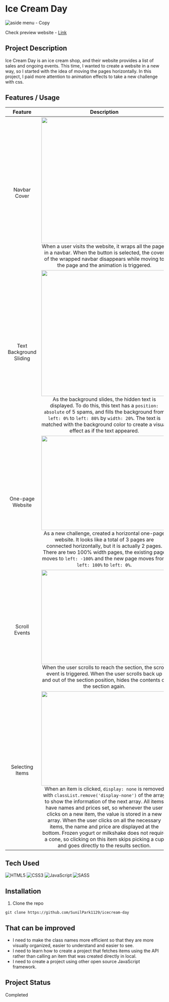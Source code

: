 # Ice Cream Day
![aside menu - Copy](https://user-images.githubusercontent.com/106734133/173826606-94378972-b275-4c35-aee1-dcd5d364634f.jpg)

Check preview website - [Link](https://sunilpark1129.github.io/icecream-day/)

## Project Description
Ice Cream Day is an ice cream shop, and their website provides a list of sales and ongoing events. This time, I wanted to create a website in a new way, so I started with the idea of moving the pages horizontally. In this project, I paid more attention to animation effects to take a new challenge with css.

## Features / Usage
|Feature|Description|
|:--:|:--:|
|Navbar Cover|<img src="https://user-images.githubusercontent.com/106734133/173740659-2f7f1054-5a82-45bf-9105-ba52485f7a37.gif" width="400" height="400"><br>When a user visits the website, it wraps all the pages in a navbar. When the button is selected, the cover of the wrapped navbar disappears while moving to the page and the animation is triggered.|
|Text Background Sliding|<img src="https://user-images.githubusercontent.com/106734133/173740872-178e8478-a30f-40fb-b887-c174149ce0f1.gif" width="400" height="400"><br>As the background slides, the hidden text is displayed. To do this, this text has a ```position: absolute``` of 5 spams, and fills the background from ```left: 0%``` to ```left: 80%``` by ```width: 20%```. The text is matched with the background color to create a visual effect as if the text appeared.|
|One-page Website|<img src="https://user-images.githubusercontent.com/106734133/173741327-9b336183-e69a-4086-b26b-6d967e8fc244.gif" width="400" height="300"><br>As a new challenge, created a horizontal one-page website. It looks like a total of 3 pages are connected horizontally, but it is actually 2 pages. There are two 100% width pages, the existing page moves to ```left: -100%``` and the new page moves from ```left: 100%``` to ```left: 0%```.|
|Scroll Events|<img src="https://user-images.githubusercontent.com/106734133/173741723-90b1c4ac-0b0e-4a6e-9f6b-ce0bded8430e.gif" width="400" height="300"><br>When the user scrolls to reach the section, the scroll event is triggered. When the user scrolls back up and out of the section position, hides the contents of the section again.|
|Selecting Items|<img src="https://user-images.githubusercontent.com/106734133/173741959-61439c08-e843-483b-8a07-f7ad421a0b9c.gif" width="400" height="300"><br>When an item is clicked, ```display: none``` is removed with ```classList.remove('display-none')``` of the array to show the information of the next array. All items have names and prices set, so whenever the user clicks on a new item, the value is stored in a new array. When the user clicks on all the necessary items, the name and price are displayed at the bottom. Frozen yogurt or milkshake does not require a cone, so clicking on this item skips picking a cup and goes directly to the results section.|

## Tech Used
![HTML5](https://img.shields.io/badge/html5-%23E34F26.svg?style=for-the-badge&logo=html5&logoColor=white) ![CSS3](https://img.shields.io/badge/css3-%231572B6.svg?style=for-the-badge&logo=css3&logoColor=white) ![JavaScript](https://img.shields.io/badge/javascript-%23323330.svg?style=for-the-badge&logo=javascript&logoColor=%23F7DF1E) ![SASS](https://img.shields.io/badge/SASS-hotpink.svg?style=for-the-badge&logo=SASS&logoColor=white)

## Installation
1. Clone the repo
```
git clone https://github.com/SunilPark1129/icecream-day
```

## That can be improved
- I need to make the class names more efficient so that they are more visually organized, easier to understand and easier to see.
- I need to learn how to create a project that fetches items using the API rather than calling an item that was created directly in local.
- I need to create a project using other open source JavaScript framework.

## Project Status
Completed
